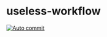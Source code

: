 # useless-workflow

[![Auto commit](https://github.com/ArkS0001/auto-commit/workflows/Auto%20commit/badge.svg)](https://github.com/ArkS0001/auto-commit/actions?query=workflow%3A%22Auto+commit%22)
